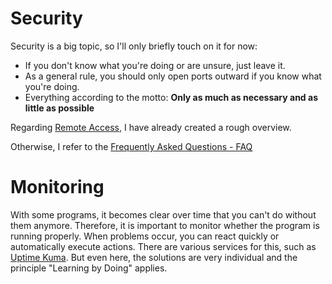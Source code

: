 # Security

Security is a big topic, so I'll only briefly touch on it for now:

- If you don't know what you're doing or are unsure, just leave it.
- As a general rule, you should only open ports outward if you know what you're doing.
- Everything according to the motto: **Only as much as necessary and as little as possible**

Regarding [Remote Access](/start/remote-access), I have already created a rough overview. 

Otherwise, I refer to the [Frequently Asked Questions - FAQ](/start/faq)

# Monitoring

With some programs, it becomes clear over time that you can't do without them anymore. Therefore, it is important to monitor whether the program is running properly. When problems occur, you can react quickly or automatically execute actions. There are various services for this, such as [Uptime Kuma](/software/uptimekuma).
But even here, the solutions are very individual and the principle "Learning by Doing" applies. 